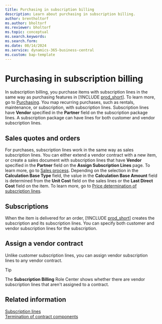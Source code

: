 ```yaml
---
title: Purchasing in subscription billing
description: Learn about purchasing in subscription billing.
author: brentholtorf
ms.author: bholtorf
ms.reviewer: bholtorf
ms.topic: conceptual
ms.search.keywords: 
ms.search.form: 
ms.date: 08/14/2024
ms.service: dynamics-365-business-central
ms.custom: bap-template
---
```


# Purchasing in subscription billing

In subscription billing, you purchase items with subscription lines in the same way as purchasing features in [!INCLUDE [prod_short](../includes/prod_short.md)]. To learn more, go to [Purchasing](../purchasing-manage-purchasing.md). You map recurring purchases, such as rentals, maintenance, or subscription, with subscription lines. Subscription lines have **Vendor** specified in the **Partner** field on the subscription package lines. A subscription package can have lines for both customer and vendor subscription lines.

## Sales quotes and orders

For purchases, subscription lines work in the same way as sales subscription lines. You can either extend a vendor contract with a new item, or create a sales document with subscription lines that have **Vendor** specified in the **Partner** field on the **Assign Subscription Lines** page. To learn more, go to [Sales process](sales/sales-service-commitments.md). Depending on the selection in the **Calculation Base Type** field, the value in the **Calculation Base Amount** field is determined from the **Unit Cost** field on the sales lines or the **Last Direct Cost** field on the item. To learn more, go to [Price determination of subscription lines](sales/price-calculation.md).

## Subscriptions

When the item is delivered for an order, [!INCLUDE [prod_short](../includes/prod_short.md)] creates the subscription and its subscription lines. You can specify both customer and vendor subscription lines for the subscription.

## Assign a vendor contract

Unlike customer subscription lines, you can assign vendor subscription lines to any vendor contract.

> [!TIP]
> The **Subscription Billing** Role Center shows whether there are vendor subscription lines that aren't assigned to a contract.

## Related information

[Subscription lines](masterdata/service-commitments.md)  
[Termination of contract components](working-with-contracts/service-commitment-cancellation.md)  